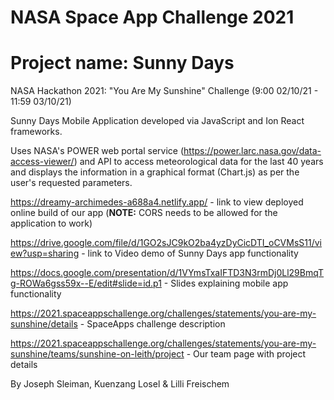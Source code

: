 # NASA Space App Challenge 2021 
# Project name: Sunny Days
NASA Hackathon 2021: "You Are My Sunshine" Challenge (9:00 02/10/21 - 11:59 03/10/21)

Sunny Days Mobile Application developed via JavaScript and Ion React frameworks.

Uses NASA's POWER web portal service (https://power.larc.nasa.gov/data-access-viewer/) and API to access meteorological data for the last 40 years and displays the information in a graphical format (Chart.js) as per the user's requested parameters. 

https://dreamy-archimedes-a688a4.netlify.app/ - link to view deployed online build of our app (**NOTE:** CORS needs to be allowed for the application to work) 


https://drive.google.com/file/d/1GO2sJC9kO2ba4yzDyCicDTI_oCVMsS11/view?usp=sharing - link to Video demo of Sunny Days app functionality


https://docs.google.com/presentation/d/1VYmsTxaIFTD3N3rmDj0Ll29BmqTg-ROWa6gss59x--E/edit#slide=id.p1 - Slides explaining mobile app functionality

https://2021.spaceappschallenge.org/challenges/statements/you-are-my-sunshine/details - SpaceApps challenge description

https://2021.spaceappschallenge.org/challenges/statements/you-are-my-sunshine/teams/sunshine-on-leith/project - Our team page with project details

By Joseph Sleiman, Kuenzang Losel & Lilli Freischem
